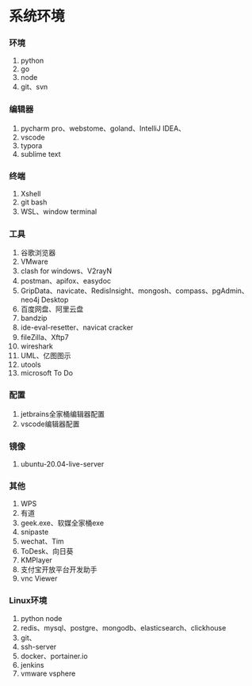 # 系统环境

### 环境

1. python
2. go
3. node
4. git、svn

### 编辑器

1. pycharm pro、webstome、goland、IntelliJ IDEA、
2. vscode
3. typora
4. sublime text

### 终端

1. Xshell
2. git bash
3. WSL、window terminal

### 工具

1. 谷歌浏览器
2. VMware
3. clash for windows、V2rayN 
4. postman、apifox、easydoc
5. GripData、navicate、RedisInsight、mongosh、compass、pgAdmin、neo4j Desktop
6. 百度网盘、阿里云盘
7. bandzip
8. ide-eval-resetter、navicat cracker
9. fileZilla、Xftp7
10. wireshark
11. UML、亿图图示
12. utools
13. microsoft To Do

### 配置

1. jetbrains全家桶编辑器配置
2. vscode编辑器配置

### 镜像

1. ubuntu-20.04-live-server

### 其他

1. WPS
2. 有道
3. geek.exe、软媒全家桶exe
4. snipaste
5. wechat、Tim
6. ToDesk、向日葵
7. KMPlayer
8. 支付宝开放平台开发助手
9. vnc Viewer

### Linux环境

1. python node
2. redis、mysql、postgre、mongodb、elasticsearch、clickhouse
3. git、
4. ssh-server
5. docker、portainer.io
6. jenkins
7. vmware vsphere